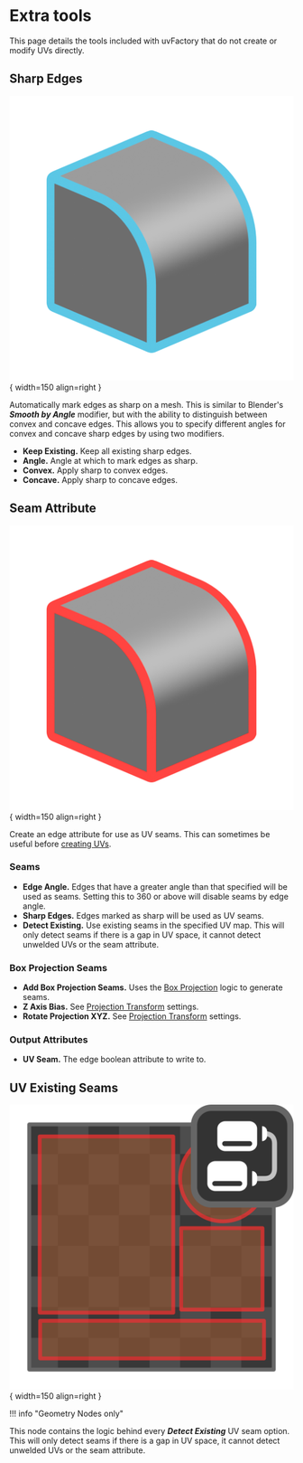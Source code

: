 # Extra tools

This page details the tools included with uvFactory that do not create or modify UVs directly.

## Sharp Edges

![transform](assets/icons/Mod_Edit_Sharp_Edges.png){ width=150 align=right }

Automatically mark edges as sharp on a mesh. This is similar to Blender's ***Smooth by Angle*** modifier, but with the ability to distinguish between convex and concave edges. This allows you to specify different angles for convex and concave sharp edges by using two modifiers.

- **Keep Existing.** Keep all existing sharp edges.
- **Angle.** Angle at which to mark edges as sharp.
- **Convex.** Apply sharp to convex edges.
- **Concave.** Apply sharp to concave edges.

## Seam Attribute

![transform](assets/icons/Mod_UV_Mark_Seams.png){ width=150 align=right }

Create an edge attribute for use as UV seams. This can sometimes be useful before [creating UVs](create_uvs.md).

### Seams

- **Edge Angle.** Edges that have a greater angle than that specified will be used as seams. Setting this to 360 or above will disable seams by edge angle.
- **Sharp Edges.** Edges marked as sharp will be used as UV seams.
- **Detect Existing.** Use existing seams in the specified UV map. This will only detect seams if there is a gap in UV space, it cannot detect unwelded UVs or the seam attribute.

### Box Projection Seams

- **Add Box Projection Seams.** Uses the [Box Projection](create_uvs.md#box-project) logic to generate seams.
- **Z Axis Bias.** See [Projection Transform](create_uvs.md#projection-transform) settings.
- **Rotate Projection XYZ.** See [Projection Transform](create_uvs.md#projection-transform) settings.

### Output Attributes

- **UV Seam.** The edge boolean attribute to write to.

</asdf>

## UV Existing Seams

![transform](assets/icons/Node_UV_ExistingSeams.png){ width=150 align=right }

!!! info "Geometry Nodes only"

This node contains the logic behind every ***Detect Existing*** UV seam option. This will only detect seams if there is a gap in UV space, it cannot detect unwelded UVs or the seam attribute.
